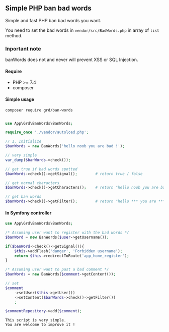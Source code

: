 ## Simple PHP ban bad words

Simple and fast PHP ban bad words you want.

You need to set the bad words in  `vendor/src/BadWords.php` in array of `list` method.

### Inportant note

banWords does not and never will prevent XSS or SQL Injection.

#### Require
* PHP >= 7.4
* composer

#### Simple usage

```
composer require grd/ban-words
```

```php

use App\Grd\BanWords\BanWords;

require_once './vendor/autoload.php';

// 1. Initialize 
$banWords = new BanWords('hello noob you are bad !');

// very simple
var_dump($banWords->check());

// get true if bad words spotted
$banWords->check()->getSignal();        # return true / false

// get normal characters
$banWords->check()->getCharacters();    # return "hello noob you are bad !"

// get ban words
$banWords->check()->getFilter();        # return "hello *** you are *** !"

```

#### In Symfony controller

```php
use App\Grd\BanWords\BanWords;

/* Assuming user want to register with the bad words */
$banWord = new BanWords($user->getUsername());

if($banWord->check()->getSignal()){
    $this->addFlash('danger', 'Forbidden username');
    return $this->redirectToRoute('app_home_register');
}

/* Assuming user want to past a bad comment */
$banWords = new BanWords($comment->getContent());

// set
$comment
    ->setUser($this->getUser())
    ->setContent($banWords->check()->getFilter())
    ;

$commentRepository->add($comment);

```

```
This script is very simple.
You are welcome to improve it !
```